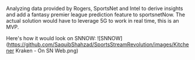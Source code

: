Analyzing data provided by Rogers, SportsNet and Intel to derive insights and add a fantasy premier league prediction feature to sportsnetNow. The actual solution would have to leverage 5G to work in real time, this is an MVP.

Here's how it would look on SNNOW: 
![SNNOW](https://github.com/SaquibShahzad/SportsStreamRevolution/images/Kitchener Kraken - On SN Web.png)